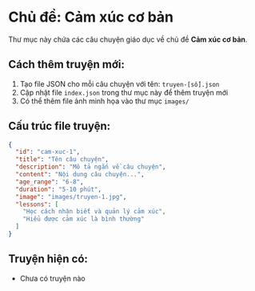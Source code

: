 # Chủ đề: Cảm xúc cơ bản

Thư mục này chứa các câu chuyện giáo dục về chủ đề **Cảm xúc cơ bản**.

## Cách thêm truyện mới:

1. Tạo file JSON cho mỗi câu chuyện với tên: `truyen-[số].json`
2. Cập nhật file `index.json` trong thư mục này để thêm truyện mới
3. Có thể thêm file ảnh minh họa vào thư mục `images/`

## Cấu trúc file truyện:

```json
{
  "id": "cam-xuc-1",
  "title": "Tên câu chuyện",
  "description": "Mô tả ngắn về câu chuyện",
  "content": "Nội dung câu chuyện...",
  "age_range": "6-8",
  "duration": "5-10 phút",
  "image": "images/truyen-1.jpg",
  "lessons": [
    "Học cách nhận biết và quản lý cảm xúc",
    "Hiểu được cảm xúc là bình thường"
  ]
}
```

## Truyện hiện có:
- Chưa có truyện nào
